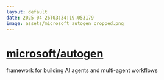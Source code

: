 ```yaml
---
layout: default
date: 2025-04-26T03:34:19.053179
image: assets/microsoft_autogen_cropped.png
---
```


# [microsoft/autogen](https://github.com/microsoft/autogen)

framework for building AI agents and multi-agent workflows
